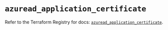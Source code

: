 # `azuread_application_certificate`

Refer to the Terraform Registry for docs: [`azuread_application_certificate`](https://registry.terraform.io/providers/hashicorp/azuread/2.53.0/docs/resources/application_certificate).
